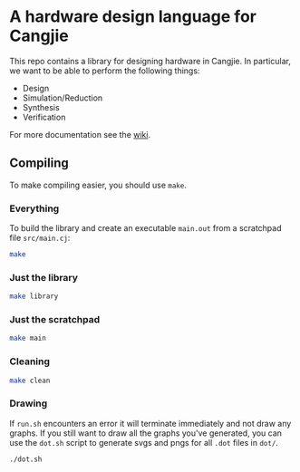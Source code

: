 # A hardware design language for Cangjie

This repo contains a library for designing hardware in Cangjie. In particular, we want to be able to perform the following things:

* Design
* Simulation/Reduction
* Synthesis
* Verification

For more documentation see the [wiki](https://gitlab-uk.rnd.huawei.com/cpl_uk_team/circuits-cj/-/wikis/home).

## Compiling

To make compiling easier, you should use `make`.

### Everything

To build the library and create an executable `main.out` from a scratchpad file `src/main.cj`:

```sh
make
```

### Just the library

```sh 
make library
```

### Just the scratchpad

```sh
make main
```

### Cleaning

```sh
make clean
```

### Drawing

If `run.sh` encounters an error it will terminate immediately and not draw any graphs.
If you still want to draw all the graphs you've generated, you can use the `dot.sh` script to generate svgs and pngs for all `.dot` files in `dot/`. 

```sh
./dot.sh
```
